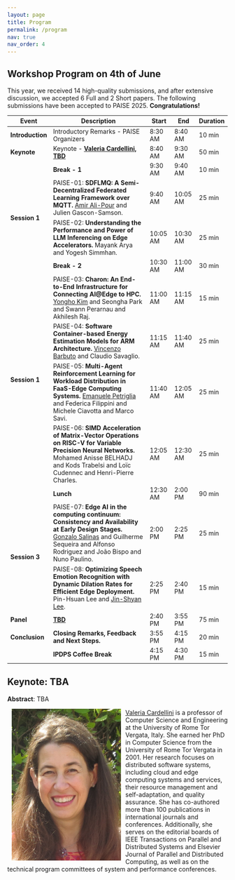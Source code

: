 ```yaml
---
layout: page
title: Program
permalink: /program
nav: true
nav_order: 4
---
```

<!---
| **Name** | **Description** | **Start(PDT)** | **End** | **Duration**|
| :-----:   | :-----: |
| **Introduction** | Introduction and opening remarks | 9:00 AM | 9:10 AM | 10 | 
{: .table}
{: .table-striped}
-->

## Workshop Program on 4th of June

This year, we received 14 high-quality submissions, and after extensive discussion, we accepted 6 Full and 2 Short papers. The following submissions have been accepted to PAISE 2025. **Congratulations!**

<table class="table table-bordered">
  <thead>
    <tr>
      <th scope="col">Event</th>
      <th scope="col">Description</th>
      <th scope="col">Start</th>
      <th scope="col">End</th>
      <th scope="col">Duration</th>            
    </tr>
  </thead>
  <tbody>
    <tr>
      <td scope="row"><b>Introduction</b></td>
      <td>Introductory Remarks - PAISE Organizers</td>
      <td>8:30 AM</td>
      <td>8:40 AM</td>
      <td>10 min</td>
    </tr>
    <tr>
      <td scope="row"><b>Keynote</b></td>
      <td>Keynote - <b><a href="">Valeria Cardellini, TBD</a></b></td>
      <td>8:40 AM</td>
      <td>9:30 AM</td>
      <td>50 min</td>
    </tr>
    <tr>
      <td></td>
      <td scope="row"><b>Break - 1</b></td>
      <td>9:30 AM</td>
      <td>9:40 AM</td>
      <td>10 min</td>
    </tr>
    <tr>
      <td scope="row" rowspan="2"><b>Session 1</b></td>
      <td>PAISE-01: <b>SDFLMQ: A Semi-Decentralized Federated Learning Framework over MQTT.</b> <ins>Amir Ali-Pour</ins> and Julien Gascon-Samson.</td>
      <td>9:40 AM</td>
      <td>10:05 AM</td>
      <td>25 min</td>
    </tr>
    <tr>
      <td>PAISE-02: <b>Understanding the Performance and Power of LLM Inferencing on Edge Accelerators.</b> Mayank Arya and Yogesh Simmhan.</td>
      <td>10:05 AM</td>
      <td>10:30 AM</td>
      <td>25 min</td>
    </tr>
    <tr>
      <td></td>
      <td scope="row"><b>Break - 2</b></td>
      <td>10:30 AM</td>
      <td>11:00 AM</td>
      <td>30 min</td>
    </tr>
    <tr>
      <td scope="row" rowspan="4"><b>Session 1</b></td>
      <td>PAISE-03: <b>Charon: An End-to-End Infrastructure for Connecting AI@Edge to HPC.</b> <ins>Yongho Kim</ins> and Seongha Park and Swann Perarnau and Akhilesh Raj.</td>
      <td>11:00 AM</td>
      <td>11:15 AM</td>
      <td>15 min</td>
    </tr>
    <tr>
      <td>PAISE-04: <b>Software Container-based Energy Estimation Models for ARM Architecture.</b> <ins>Vincenzo Barbuto</ins> and Claudio Savaglio.</td>
      <td>11:15 AM</td>
      <td>11:40 AM</td>
      <td>25 min</td>
    </tr>
    <tr>
      <td>PAISE-05: <b>Multi-Agent Reinforcement Learning for Workload Distribution in FaaS-Edge Computing Systems.</b> <ins>Emanuele Petriglia</ins> and Federica Filippini and Michele Ciavotta and Marco Savi.</td>
      <td>11:40 AM</td>
      <td>12:05 AM</td>
      <td>25 min</td>
    </tr>
    <tr>
      <td>PAISE-06: <b>SIMD Acceleration of Matrix-Vector Operations on RISC-V for Variable Precision Neural Networks.</b> Mohamed Anisse BELHADJ and Kods Trabelsi and Loïc Cudennec and Henri-Pierre Charles.</td>
      <td>12:05 AM</td>
      <td>12:30 AM</td>
      <td>25 min</td>
    </tr>
    <tr>
      <td></td>
      <td scope="row"><b>Lunch</b></td>
      <td>12:30 AM</td>
      <td>2:00 PM</td>
      <td>90 min</td>
    </tr>
    <tr>
      <td scope="row" rowspan="2"><b>Session 3</b></td>
      <td>PAISE-07: <b>Edge AI in the computing continuum: Consistency and Availability at Early Design Stages.</b> <ins>Gonzalo Salinas</ins> and Guilherme Sequeira and Alfonso Rodriguez and João Bispo and Nuno Paulino.</td>
      <td>2:00 PM</td>
      <td>2:25 PM</td>
      <td>25 min</td>
    </tr>
    <tr>
      <td>PAISE-08: <b>Optimizing Speech Emotion Recognition with Dynamic Dilation Rates for Efficient Edge Deployment.</b> Pin-Hsuan Lee and <ins>Jin-Shyan Lee</ins>.</td>
      <td>2:25 PM</td>
      <td>2:40 PM</td>
      <td>15 min</td>
    </tr>
    <tr>
      <td scope="row"><b>Panel</b></td>
      <td><b><a href="#">TBD</a></b></td>
      <td>2:40 PM</td>
      <td>3:55 PM</td>
      <td>75 min</td>
    </tr>
    <tr>
      <td scope="row"><b>Conclusion</b></td>
      <td><b>Closing Remarks, Feedback and Next Steps.</b></td>
      <td>3:55 PM</td>
      <td>4:15 PM</td>
      <td>20 min</td>
    </tr>
    <tr>
      <td></td>
      <td scope="row"><b>IPDPS Coffee Break</b></td>
      <td>4:15 PM</td>
      <td>4:30 PM</td>
      <td>15 min</td>
    </tr>
  </tbody>
</table>


## **Keynote**: **TBA**

**Abstract**: TBA

<img src="/assets/img/valeria_headshot.jpg" alt="Valeria Cardellini" width="250" align="left" hspace="10"/>

[Valeria Cardellini](http://www.ce.uniroma2.it/~valeria/) is a professor of Computer Science and Engineering at the University of Rome Tor Vergata, Italy. She earned her PhD in Computer Science from the University of Rome Tor Vergata in 2001. Her research focuses on distributed software systems, including cloud and edge computing systems and services, their resource management and self-adaptation, and quality assurance. She has co-authored more than 100 publications in international journals and conferences. Additionally, she serves on the editorial boards of IEEE Transactions on Parallel and Distributed Systems and Elsevier Journal of Parallel and Distributed Computing, as well as on the technical program committees of system and performance conferences.
